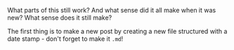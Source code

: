 What parts of this still work? And what sense did it all make when it was new? What sense does it still make?

The first thing is to make a new post by creating a new file structured with a date stamp - don't forget to make it `.md`!
